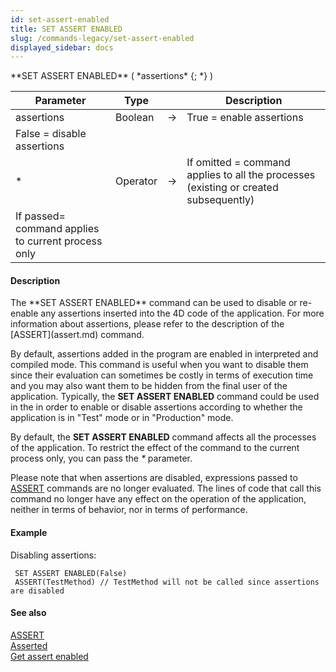 ```yaml
---
id: set-assert-enabled
title: SET ASSERT ENABLED
slug: /commands-legacy/set-assert-enabled
displayed_sidebar: docs
---
```


<!--REF #_command_.SET ASSERT ENABLED.Syntax-->**SET ASSERT ENABLED** ( *assertions* {; *} )<!-- END REF-->
<!--REF #_command_.SET ASSERT ENABLED.Params-->
| Parameter | Type |  | Description |
| --- | --- | --- | --- |
| assertions | Boolean | &rarr; | True = enable assertions
False = disable assertions |
| * | Operator | &rarr; | If omitted = command applies to all the processes (existing or created subsequently)
If passed= command applies to current process only |

<!-- END REF-->

#### Description 

<!--REF #_command_.SET ASSERT ENABLED.Summary-->The **SET ASSERT ENABLED** command can be used to disable or re-enable any assertions inserted into the 4D code of the application.<!-- END REF--> For more information about assertions, please refer to the description of the [ASSERT](assert.md) command. 

By default, assertions added in the program are enabled in interpreted and compiled mode. This command is useful when you want to disable them since their evaluation can sometimes be costly in terms of execution time and you may also want them to be hidden from the final user of the application. Typically, the **SET ASSERT ENABLED** command could be used in the in order to enable or disable assertions according to whether the application is in "Test" mode or in "Production" mode. 

By default, the **SET ASSERT ENABLED** command affects all the processes of the application. To restrict the effect of the command to the current process only, you can pass the *\** parameter.

Please note that when assertions are disabled, expressions passed to [ASSERT](assert.md) commands are no longer evaluated. The lines of code that call this command no longer have any effect on the operation of the application, neither in terms of behavior, nor in terms of performance. 

#### Example 

Disabling assertions:

```4d
 SET ASSERT ENABLED(False)
 ASSERT(TestMethod) // TestMethod will not be called since assertions are disabled
```

#### See also 

[ASSERT](assert.md)  
[Asserted](asserted.md)  
[Get assert enabled](get-assert-enabled.md)  